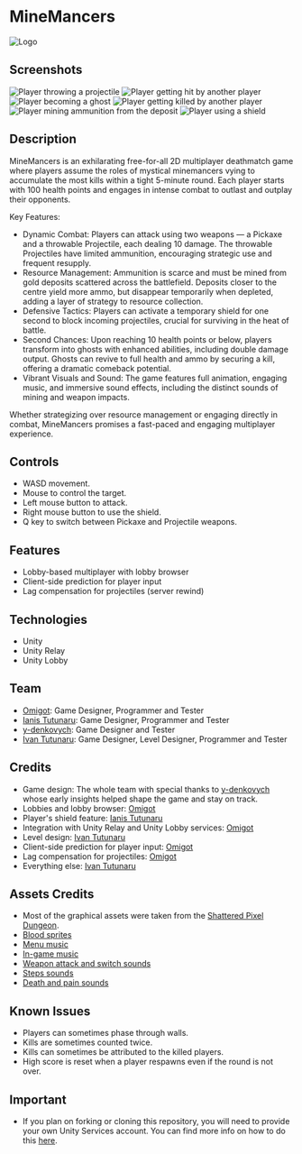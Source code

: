 # MineMancers
![Logo](Assets/Sprites/Logo%20New.png?raw=true "MineMancers")

## Screenshots
![Player throwing a projectile](Screenshots/Attack.png?raw=true "Player throwing a Projectile")
![Player getting hit by another player](Screenshots/Combat.png?raw=true "Player getting hit by another player")
![Player becoming a ghost](Screenshots/Ghost.png?raw=true "Player becoming a ghost")
![Player getting killed by another player](Screenshots/Kill.png?raw=true "Player getting killed by another player")
![Player mining ammunition from the deposit](Screenshots/Mining.png?raw=true "Player mining ammunition from the deposit")
![Player using a shield](Screenshots/Shield.png?raw=true "Player using a shield")

## Description
MineMancers is an exhilarating free-for-all 2D multiplayer deathmatch game where players assume the roles of mystical minemancers vying to accumulate the most kills within a tight 5-minute round. Each player starts with 100 health points and engages in intense combat to outlast and outplay their opponents.

Key Features:
- Dynamic Combat: Players can attack using two weapons — a Pickaxe and a throwable Projectile, each dealing 10 damage. The throwable Projectiles have limited ammunition, encouraging strategic use and frequent resupply.
- Resource Management: Ammunition is scarce and must be mined from gold deposits scattered across the battlefield. Deposits closer to the centre yield more ammo, but disappear temporarily when depleted, adding a layer of strategy to resource collection.
- Defensive Tactics: Players can activate a temporary shield for one second to block incoming projectiles, crucial for surviving in the heat of battle.
- Second Chances: Upon reaching 10 health points or below, players transform into ghosts with enhanced abilities, including double damage output. Ghosts can revive to full health and ammo by securing a kill, offering a dramatic comeback potential.
- Vibrant Visuals and Sound: The game features full animation, engaging music, and immersive sound effects, including the distinct sounds of mining and weapon impacts.

Whether strategizing over resource management or engaging directly in combat, MineMancers promises a fast-paced and engaging multiplayer experience.

## Controls
- WASD movement.
- Mouse to control the target.
- Left mouse button to attack.
- Right mouse button to use the shield.
- Q key to switch between Pickaxe and Projectile weapons.

## Features
- Lobby-based multiplayer with lobby browser
- Client-side prediction for player input
- Lag compensation for projectiles (server rewind)

## Technologies
- Unity
- Unity Relay
- Unity Lobby

## Team
- [Omigot](https://github.com/omigot): Game Designer, Programmer and Tester
- [Ianis Tutunaru](https://github.com/iantutunaru): Game Designer, Programmer and Tester
- [y-denkovych](https://github.com/y-denkovych): Game Designer and Tester
- [Ivan Tutunaru](https://github.com/IvanT98): Game Designer, Level Designer, Programmer and Tester

## Credits
- Game design: The whole team with special thanks to [y-denkovych](https://github.com/y-denkovych) whose early insights helped shape the game and stay on track.
- Lobbies and lobby browser: [Omigot](https://github.com/omigot)
- Player's shield feature: [Ianis Tutunaru](https://github.com/iantutunaru)
- Integration with Unity Relay and Unity Lobby services: [Omigot](https://github.com/omigot)
- Level design: [Ivan Tutunaru](https://github.com/IvanT98)
- Client-side prediction for player input: [Omigot](https://github.com/omigot)
- Lag compensation for projectiles: [Omigot](https://github.com/omigot)
- Everything else: [Ivan Tutunaru](https://github.com/IvanT98)

## Assets Credits
- Most of the graphical assets were taken from the [Shattered Pixel Dungeon](https://github.com/00-Evan/shattered-pixel-dungeon).
- [Blood sprites](https://opengameart.org/content/blood-splatters)
- [Menu music](https://opengameart.org/content/menu-music)
- [In-game music](https://opengameart.org/content/battle-theme-a)
- [Weapon attack and switch sounds](https://opengameart.org/content/rpg-sound-pack)
- [Steps sounds](https://opengameart.org/content/foot-walking-step-sounds-on-stone-water-snow-wood-and-dirt)
- [Death and pain sounds](https://opengameart.org/content/11-male-human-paindeath-sounds)

## Known Issues
- Players can sometimes phase through walls.
- Kills are sometimes counted twice.
- Kills can sometimes be attributed to the killed players.
- High score is reset when a player respawns even if the round is not over.

## Important
- If you plan on forking or cloning this repository, you will need to provide your own Unity Services account. You can find more info on how to do this [here](https://docs.unity3d.com/Manual/SettingUpProjectServices.html).
